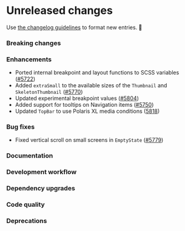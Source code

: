 # Unreleased changes

Use [the changelog guidelines](/documentation/Versioning%20and%20changelog.md) to format new entries. 💜

### Breaking changes

### Enhancements

- Ported internal breakpoint and layout functions to SCSS variables ([#5722](https://github.com/Shopify/polaris/pull/5722))
- Added `extraSmall` to the available sizes of the `Thumbnail` and `SkeletonThumbnail` ([#5770](https://github.com/Shopify/polaris/pull/5770))
- Updated experimental breakpoint values ([#5804](https://github.com/Shopify/polaris/pull/5804))
- Added support for tooltips on Navigation items ([#5750](https://github.com/Shopify/polaris/pull/5750))
- Updated `TopBar` to use Polaris XL media conditions ([5818](https://github.com/Shopify/polaris/pull/5818))

### Bug fixes

- Fixed vertical scroll on small screens in `EmptyState` ([#5779](https://github.com/Shopify/polaris/pull/5779))

### Documentation

### Development workflow

### Dependency upgrades

### Code quality

### Deprecations
